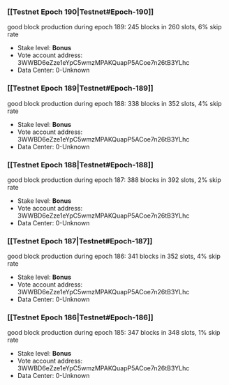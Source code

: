 ### [[Testnet Epoch 190|Testnet#Epoch-190]]
good block production during epoch 189: 245 blocks in 260 slots, 6% skip rate
* Stake level: **Bonus** 
* Vote account address: 3WWBD6eZze1eYpC5wmzMPAKQuapP5ACoe7n26tB3YLhc
* Data Center: 0-Unknown
### [[Testnet Epoch 189|Testnet#Epoch-189]]
good block production during epoch 188: 338 blocks in 352 slots, 4% skip rate
* Stake level: **Bonus** 
* Vote account address: 3WWBD6eZze1eYpC5wmzMPAKQuapP5ACoe7n26tB3YLhc
* Data Center: 0-Unknown
### [[Testnet Epoch 188|Testnet#Epoch-188]]
good block production during epoch 187: 388 blocks in 392 slots, 2% skip rate
* Stake level: **Bonus** 
* Vote account address: 3WWBD6eZze1eYpC5wmzMPAKQuapP5ACoe7n26tB3YLhc
* Data Center: 0-Unknown
### [[Testnet Epoch 187|Testnet#Epoch-187]]
good block production during epoch 186: 341 blocks in 352 slots, 4% skip rate
* Stake level: **Bonus** 
* Vote account address: 3WWBD6eZze1eYpC5wmzMPAKQuapP5ACoe7n26tB3YLhc
* Data Center: 0-Unknown
### [[Testnet Epoch 186|Testnet#Epoch-186]]
good block production during epoch 185: 347 blocks in 348 slots, 1% skip rate
* Stake level: **Bonus** 
* Vote account address: 3WWBD6eZze1eYpC5wmzMPAKQuapP5ACoe7n26tB3YLhc
* Data Center: 0-Unknown